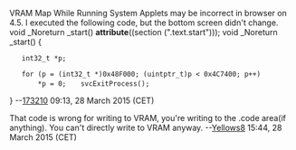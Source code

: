 VRAM Map While Running System Applets may be incorrect in browser on
4.5. I executed the following code, but the bottom screen didn't change.
void _Noreturn _start() __attribute__((section (".text.start")));
void _Noreturn _start() {

`   int32_t *p;`

`   for (p = (int32_t *)0x48F000; (uintptr_t)p < 0x4C7400; p++)`
`       *p = 0;`
`   svcExitProcess();`

} --[173210](User:173210 "wikilink") 09:13, 28 March 2015 (CET)

That code is wrong for writing to VRAM, you're writing to the .code
area(if anything). You can't directly write to VRAM anyway.
--[Yellows8](User:Yellows8 "wikilink") 15:44, 28 March 2015 (CET)